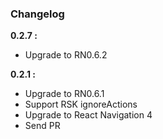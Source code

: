 ### Changelog

**0.2.7 :**
- Upgrade to RN0.6.2

**0.2.1 :**
- Upgrade to RN0.6.1
- Support RSK ignoreActions
- Upgrade to React Navigation 4
- Send PR
